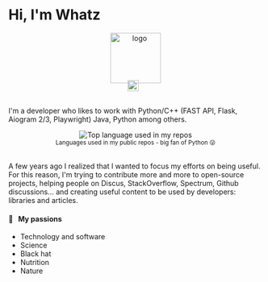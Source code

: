 # Hi, I'm Whatz

<div align="right">
<!--   <a href="https://aralroca.com/donate">
    <img src="https://img.shields.io/badge/$-support-ff69b4.svg?style=flat" alt="Donate" />
  </a> -->
</div>

<p align="center">
  <a href="#">
    <img width="100" src="https://github.com/aralroca/aralroca.com/blob/master/src/public/images/logo.svg" alt="logo" />
  </a>
</p>

<p align="center" style="margin: -20px 0 30px">
   <a href="https://t.me/whatzwasthere" target="_blank" style='margin-right:10px'>
    <img align="center" src="https://cdn.jsdelivr.net/npm/simple-icons@3.0.1/icons/telegram.svg" alt="twitter" height="22px" width="22px" />
  </a>
</p>
<p align="center">
<!--   <a href="#">
    <img src="svg/dev/languages/csharp_dotnet.svg" alt="csharp_dotnet" style="vertical-align:top; margin:6px 4px">
  </a> 
    <a href="#">
    <img src="svg/dev/languages/css3.svg" alt="css3" style="vertical-align:top; margin:6px 4px">
  </a>  
    <a href="#">
    <img src="svg/dev/languages/html.svg" alt="html" style="vertical-align:top; margin:6px 4px">
  </a>  

  <a href="#">
    <img src="svg/dev/languages/java.svg" alt="java" style="vertical-align:top; margin:6px 4px">
  </a>  
  <a href="#">
    <img src="svg/dev/languages/php.svg" alt="php" style="vertical-align:top; margin:6px 4px">
  </a>  

  <a href="#">
    <img src="svg/dev/languages/python.svg" alt="python" style="vertical-align:top; margin:6px 4px">
  </a>   -->
</p>

I'm a developer who likes to work with Python/C++ (FAST API, Flask, Aiogram 2/3, Playwright) Java, Python among others. 

<div align="center">
  <img width="" src="https://github-readme-stats.vercel.app/api/top-langs/?username=whatzwastaken&layout=compact&hide_title=1&card_width=300" alt="Top language used in my repos" />
  <br />
  <small>Languages used in my public repos - big fan of Python 😛</small>
  <br />
  <br />
</div>

A few years ago I realized that I wanted to focus my efforts on being useful. For this reason, I'm trying to contribute more and more to open-source projects, helping people on Discus, StackOverflow, Spectrum, Github discussions... and creating useful content to be used by developers: libraries and articles. 


#### 🧡 &nbsp;&nbsp;My passions

* Technology and software
* Science 
* Black hat 
* Nutrition
* Nature


